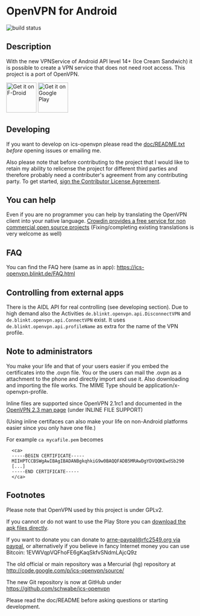 OpenVPN for Android
=============
![build status](https://github.com/schwabe/ics-openvpn/actions/workflows/build.yaml/badge.svg)


Description
------------
With the new VPNService of Android API level 14+ (Ice Cream Sandwich) it is possible to create a VPN service that does not need root access. This project is a port of OpenVPN.

<a href="https://f-droid.org/repository/browse/?fdid=de.blinkt.openvpn" target="_blank">
<img src="https://f-droid.org/badge/get-it-on.png" alt="Get it on F-Droid" height="80"/></a>
<a href="https://play.google.com/store/apps/details?id=de.blinkt.openvpn" target="_blank">
<img src="https://play.google.com/intl/en_us/badges/images/generic/en-play-badge.png" alt="Get it on Google Play" height="80"/></a>

Developing
---------------
If you want to develop on ics-openvpn please read the [doc/README.txt](https://github.com/schwabe/ics-openvpn/blob/master/doc/README.txt) *before* opening issues or emailing me. 

Also please note that before contributing to the project that I would like to retain my ability to relicense the project for different third parties and therefore probably need a contributer's agreement from any contributing party. To get started, [sign the Contributor License Agreement](https://www.clahub.com/agreements/schwabe/ics-openvpn).

You can help
------------
Even if you are no programmer you can help by translating the OpenVPN client into your native language. [Crowdin provides a free service for non commercial open source projects](https://crowdin.net/project/ics-openvpn/invite) (Fixing/completing existing translations is very welcome as well)

FAQ
-----
You can find the FAQ here (same as in app): https://ics-openvpn.blinkt.de/FAQ.html

Controlling from external apps
------------------------------

There is the AIDL API for real controlling (see developing section). Due to high demand also the Activities `de.blinkt.openvpn.api.DisconnectVPN` and `de.blinkt.openvpn.api.ConnectVPN` exist. It uses `de.blinkt.openvpn.api.profileName` as extra for the name of the VPN profile.

Note to administrators
------------------------

You make your life and that of your users easier if you embed the certificates into the .ovpn file. You or the users can mail the .ovpn as a attachment to the phone and directly import and use it. Also downloading and importing the file works. The MIME Type should be application/x-openvpn-profile. 

Inline files are supported since OpenVPN 2.1rc1 and documented in the  [OpenVPN 2.3 man page](https://community.openvpn.net/openvpn/wiki/Openvpn23ManPage) (under INLINE FILE SUPPORT) 

(Using inline certifaces can also make your life on non-Android platforms easier since you only have one file.)

For example `ca mycafile.pem` becomes
```
  <ca>
  -----BEGIN CERTIFICATE-----
  MIIHPTCCBSWgAwIBAgIBADANBgkqhkiG9w0BAQQFADB5MRAwDgYDVQQKEwdSb290
  [...]
  -----END CERTIFICATE-----
  </ca>
```
Footnotes
-----------
Please note that OpenVPN used by this project is under GPLv2. 

If you cannot or do not want to use the Play Store you can [download the apk files directly](http://plai.de/android/).

If you want to donate you can donate to [arne-paypal@rfc2549.org via paypal](https://www.paypal.com/cgi-bin/webscr?hosted_button_id=R2M6ZP9AF25LS&cmd=_s-xclick), or alternatively if you believe in fancy Internet money you can use Bitcoin: 1EVWVqpVQFhoFE6gKaqSkfvSNdmLAjcQ9z 

The old official or main repository was a Mercurial (hg) repository at http://code.google.com/p/ics-openvpn/source/

The new Git repository is now at GitHub under https://github.com/schwabe/ics-openvpn

Please read the doc/README before asking questions or starting development.
